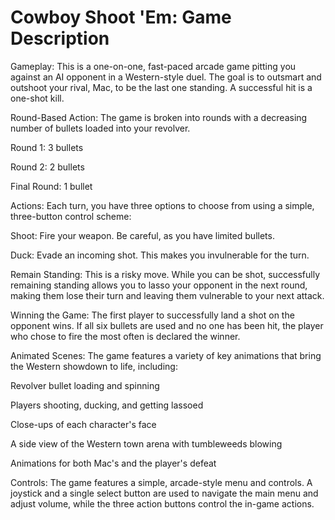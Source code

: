 # Cowboy Shoot 'Em: Game Description
Gameplay: This is a one-on-one, fast-paced arcade game pitting you against an AI opponent in a Western-style duel. The goal is to outsmart and outshoot your rival, Mac, to be the last one standing. A successful hit is a one-shot kill.

Round-Based Action: The game is broken into rounds with a decreasing number of bullets loaded into your revolver.

Round 1: 3 bullets

Round 2: 2 bullets

Final Round: 1 bullet

Actions: Each turn, you have three options to choose from using a simple, three-button control scheme:

Shoot: Fire your weapon. Be careful, as you have limited bullets.

Duck: Evade an incoming shot. This makes you invulnerable for the turn.

Remain Standing: This is a risky move. While you can be shot, successfully remaining standing allows you to lasso your opponent in the next round, making them lose their turn and leaving them vulnerable to your next attack.

Winning the Game: The first player to successfully land a shot on the opponent wins. If all six bullets are used and no one has been hit, the player who chose to fire the most often is declared the winner.

Animated Scenes: The game features a variety of key animations that bring the Western showdown to life, including:

Revolver bullet loading and spinning

Players shooting, ducking, and getting lassoed

Close-ups of each character's face

A side view of the Western town arena with tumbleweeds blowing

Animations for both Mac's and the player's defeat

Controls: The game features a simple, arcade-style menu and controls. A joystick and a single select button are used to navigate the main menu and adjust volume, while the three action buttons control the in-game actions.